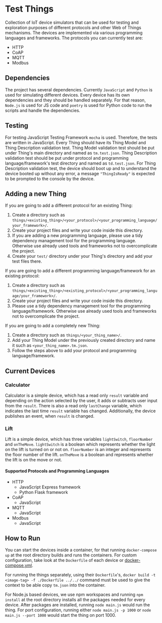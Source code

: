 # Test Things

Collection of IoT device simulators that can be used for testing and exploration purposes of different protocols and other Web of Things mechanisms.
The devices are implemented via various programming languages and frameworks.
The protocols you can currently test are:

- HTTP
- CoAP
- MQTT
- Modbus

## Dependencies

The project has several dependencies. Currently `JavaScript` and `Python` is used for simulating different devices. Every device has its own dependencies and they should be handled separately. For that reason, `Node.js` is used for JS code and `poetry` is used for Python code to run the scripts and handle the dependencies.

## Testing

For testing JavaScript Testing Framework `mocha` is used. Therefore, the tests are written in JavaScript.
Every Thing should have its Thing Model and Thing Description validation test.
Thing Model validation test should be put under Thing's main directory and named as `tm.test.json`.
Thing Description validation test should be put under protocol and programming language/framework's test directory and named as `td.test.json`.
For Thing Description validation test, the device should boot up and to understand the device booted up without any error, a message `"ThingIsReady"` is expected to be prompted to the console by the device.

## Adding a new Thing

If you are going to add a different protocol for an existing Thing:

1. Create a directory such as `things/<existing_thing>/<your_protocol>/<your_programming_language/your_framework>/`.
2. Create your project files and write your code inside this directory.
3. If you are adding a new programming language, please use a tidy dependency management tool for the programming language. Otherwise use already used tools and frameworks not to overcomplicate the project.
4. Create your `test/` directory under your Thing's directory and add your test files there.

If you are going to add a different programming language/framework for an existing protocol:

1. Create a directory such as `things/<existing_thing>/<existing_protocol>/<your_programming_language/your_framework>/`.
2. Create your project files and write your code inside this directory.
3. Please use a tidy dependency management tool for the programming language/framework. Otherwise use already used tools and frameworks not to overcomplicate the project.

If you are going to add a completely new Thing:

1. Create a directory such as `things/<your_thing_name>/`.
2. Add your Thing Model under the previously created directory and name it such as `<your_thing_name>.tm.json`.
3. Follow the steps above to add your protocol and programming language/framework.

## Current Devices

### Calculator

Calculator is a simple device, which has a read only `result` variable and depending on the action selected by the user, it adds or subtracts user input from the `result`. There is also a read only `lastChange` variable, which indicates the last time `result` variable has changed. Additionally, the device publishes an event, when `result` is changed.

### Lift 

Lift is a simple device, which has three variables `lightSwitch`, `floorNumber` and `onTheMove`. `lightSwitch` is a boolean which represents whether the light on the lift is turned on or not on. `floorNumber` is an integer and represents the floor number of the lift. `onTheMove` is a boolean and represents whether the lift is on the move or not.

#### Supported Protocols and Programming Languages

- HTTP
  - JavaScript Express framework
  - Python Flask framework
- CoAP
  - JavaScript
- MQTT
  - JavaScript
- Modbus
  - JavaScript

## How to Run

You can start the devices inside a container, for that running `docker-compose up` at the root directory builds and runs the containers. For custom configuration, take look at the `Dockerfile` of each device or [docker-compose.yml](./docker-compose.yml).

For running the things separately, using their `Dockerfile`'s, `docker build -t <image-tag> -f ./Dockerfile ../../` command must be used to give the context to be able copy `tm.json` into the container.

For Node.js based devices, we use npm workspaces and running `npm install` at the root directory installs all the packages needed for every device. After packages are installed, running `node main.js` would run the thing. For port configuration, running either `node main.js -p 1000` or `node main.js --port 1000` would start the thing on port 1000.
